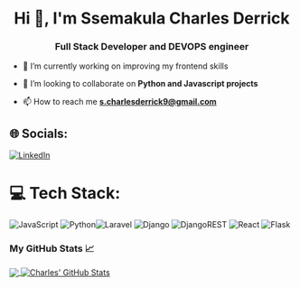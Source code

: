 <h1 align="center">Hi 👋, I'm Ssemakula Charles Derrick</h1>
<h3 align="center">Full Stack Developer and DEVOPS engineer</h3>

- 🔭 I’m currently working on improving my frontend skills

- 👯 I’m looking to collaborate on **Python and Javascript projects**

- 📫 How to reach me **s.charlesderrick9@gmail.com**


## 🌐 Socials:
[![LinkedIn](https://img.shields.io/badge/LinkedIn-%230077B5.svg?logo=linkedin&logoColor=white)](https://www.linkedin.com/in/ssemakula-charles-derrick-53aa6a1b9/)


# 💻 Tech Stack:
![JavaScript](https://img.shields.io/badge/javascript-%23323330.svg?style=for-the-badge&logo=javascript&logoColor=%23F7DF1E) ![Python](https://img.shields.io/badge/python-3670A0?style=for-the-badge&logo=python&logoColor=ffdd54)![Laravel](https://img.shields.io/static/v1?style=for-the-badge&message=Laravel&color=FF2D20&logo=Laravel&logoColor=FFFFFF&label=) ![Django](https://img.shields.io/badge/django-%23092E20.svg?style=for-the-badge&logo=django&logoColor=white) ![DjangoREST](https://img.shields.io/badge/DJANGO-REST-ff1709?style=for-the-badge&logo=django&logoColor=white&color=ff1709&labelColor=gray) ![React](https://img.shields.io/badge/react-%2320232a.svg?style=for-the-badge&logo=react&logoColor=%2361DAFB) ![Flask](https://img.shields.io/badge/flask-%2320232a.svg?style=for-the-badge&logo=flask&logoColor=%2361DAFB)

<h3>My GitHub Stats &#x1f4c8;</h3>

<a href="https://github.com/Scahde9/Schade9">
  <img align="center" src="https://github-readme-stats.vercel.app/api/top-langs/?username=Schade9&hide=java,html&title_color=ffffff&text_color=c9cacc&icon_color=2bbc8a&bg_color=1d1f21" />
</a>
<a href="https://github.com/Schade9">
  <img align="center" src="https://github-readme-stats.vercel.app/api?username=Schade9&show_icons=true&line_height=27&count_private=true&title_color=ffffff&text_color=c9cacc&icon_color=2bbc8a&bg_color=1d1f21" alt="Charles' GitHub Stats" />
</a>